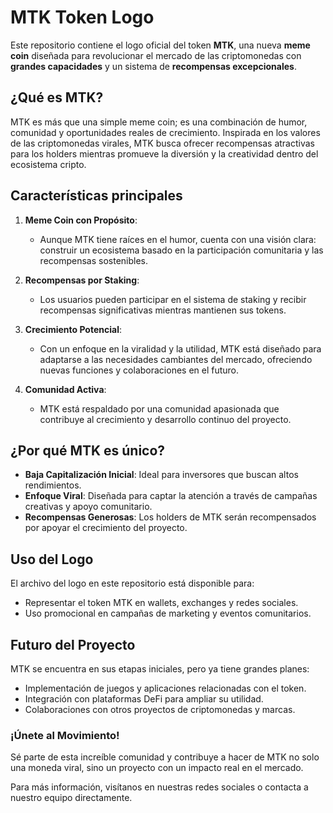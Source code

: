 # MTK Token Logo

Este repositorio contiene el logo oficial del token **MTK**, una nueva **meme coin** diseñada para revolucionar el mercado de las criptomonedas con **grandes capacidades** y un sistema de **recompensas excepcionales**.

## ¿Qué es MTK?

MTK es más que una simple meme coin; es una combinación de humor, comunidad y oportunidades reales de crecimiento. Inspirada en los valores de las criptomonedas virales, MTK busca ofrecer recompensas atractivas para los holders mientras promueve la diversión y la creatividad dentro del ecosistema cripto.

## Características principales

1. **Meme Coin con Propósito**:
   - Aunque MTK tiene raíces en el humor, cuenta con una visión clara: construir un ecosistema basado en la participación comunitaria y las recompensas sostenibles.

2. **Recompensas por Staking**:
   - Los usuarios pueden participar en el sistema de staking y recibir recompensas significativas mientras mantienen sus tokens.

3. **Crecimiento Potencial**:
   - Con un enfoque en la viralidad y la utilidad, MTK está diseñado para adaptarse a las necesidades cambiantes del mercado, ofreciendo nuevas funciones y colaboraciones en el futuro.

4. **Comunidad Activa**:
   - MTK está respaldado por una comunidad apasionada que contribuye al crecimiento y desarrollo continuo del proyecto.

## ¿Por qué MTK es único?

- **Baja Capitalización Inicial**: Ideal para inversores que buscan altos rendimientos.
- **Enfoque Viral**: Diseñada para captar la atención a través de campañas creativas y apoyo comunitario.
- **Recompensas Generosas**: Los holders de MTK serán recompensados por apoyar el crecimiento del proyecto.

## Uso del Logo

El archivo del logo en este repositorio está disponible para:
- Representar el token MTK en wallets, exchanges y redes sociales.
- Uso promocional en campañas de marketing y eventos comunitarios.

## Futuro del Proyecto

MTK se encuentra en sus etapas iniciales, pero ya tiene grandes planes:
- Implementación de juegos y aplicaciones relacionadas con el token.
- Integración con plataformas DeFi para ampliar su utilidad.
- Colaboraciones con otros proyectos de criptomonedas y marcas.

### ¡Únete al Movimiento!

Sé parte de esta increíble comunidad y contribuye a hacer de MTK no solo una moneda viral, sino un proyecto con un impacto real en el mercado.

Para más información, visítanos en nuestras redes sociales o contacta a nuestro equipo directamente.
